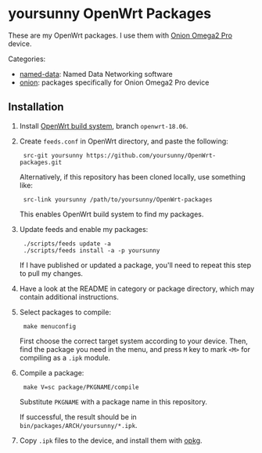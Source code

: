 # yoursunny OpenWrt Packages

These are my OpenWrt packages.
I use them with [Onion Omega2 Pro](https://onion.io/store/omega2-pro/) device.

Categories:

* [named-data](named-data/): Named Data Networking software
* [onion](onion/): packages specifically for Onion Omega2 Pro device

## Installation

1. Install [OpenWrt build system](https://openwrt.org/docs/guide-developer/build-system/install-buildsystem), branch `openwrt-18.06`.

2. Create `feeds.conf` in OpenWrt directory, and paste the following:

        src-git yoursunny https://github.com/yoursunny/OpenWrt-packages.git

   Alternatively, if this repository has been cloned locally, use something like:

        src-link yoursunny /path/to/yoursunny/OpenWrt-packages

   This enables OpenWrt build system to find my packages.

3. Update feeds and enable my packages:

        ./scripts/feeds update -a
        ./scripts/feeds install -a -p yoursunny

   If I have published or updated a package, you'll need to repeat this step to pull my changes.

4. Have a look at the README in category or package directory, which may contain additional instructions.

5. Select packages to compile:

        make menuconfig

   First choose the correct target system according to your device.
   Then, find the package you need in the menu, and press `M` key to mark `<M>` for compiling as a `.ipk` module.

6. Compile a package:

        make V=sc package/PKGNAME/compile

   Substitute `PKGNAME` with a package name in this repository.

   If successful, the result should be in `bin/packages/ARCH/yoursunny/*.ipk`.

7. Copy `.ipk` files to the device, and install them with [opkg](https://openwrt.org/docs/guide-user/additional-software/opkg).
